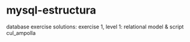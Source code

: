# mysql-estructura
database exercise solutions:
exercise 1, level 1: relational model & script cul_ampolla

